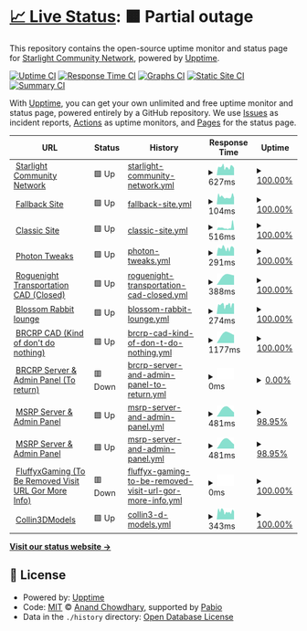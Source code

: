 # [📈 Live Status](https://status.starlightgaming.network/): <!--live status--> **🟧 Partial outage**

This repository contains the open-source uptime monitor and status page for [Starlight Community Network](https://starlightgaming.network), powered by [Upptime](https://github.com/upptime/upptime).

[![Uptime CI](https://github.com/Starlight-Community-Network/Status.starlightgaming.network/workflows/Uptime%20CI/badge.svg)](https://github.com/Starlight-Community-Network/Status.starlightgaming.network/actions?query=workflow%3A%22Uptime+CI%22)
[![Response Time CI](https://github.com/Starlight-Community-Network/Status.starlightgaming.network/workflows/Response%20Time%20CI/badge.svg)](https://github.com/Starlight-Community-Network/Status.starlightgaming.network/actions?query=workflow%3A%22Response+Time+CI%22)
[![Graphs CI](https://github.com/Starlight-Community-Network/Status.starlightgaming.network/workflows/Graphs%20CI/badge.svg)](https://github.com/Starlight-Community-Network/Status.starlightgaming.network/actions?query=workflow%3A%22Graphs+CI%22)
[![Static Site CI](https://github.com/Starlight-Community-Network/Status.starlightgaming.network/workflows/Static%20Site%20CI/badge.svg)](https://github.com/Starlight-Community-Network/Status.starlightgaming.network/actions?query=workflow%3A%22Static+Site+CI%22)
[![Summary CI](https://github.com/Starlight-Community-Network/Status.starlightgaming.network/workflows/Summary%20CI/badge.svg)](https://github.com/Starlight-Community-Network/Status.starlightgaming.network/actions?query=workflow%3A%22Summary+CI%22)

With [Upptime](https://upptime.js.org), you can get your own unlimited and free uptime monitor and status page, powered entirely by a GitHub repository. We use [Issues](https://github.com/Starlight-Community-Network/Status.starlightgaming.network/issues) as incident reports, [Actions](https://github.com/Starlight-Community-Network/Status.starlightgaming.network/actions) as uptime monitors, and [Pages](https://https://status.starlightgaming.network/) for the status page.

<!--start: status pages-->
<!-- This summary is generated by Upptime (https://github.com/upptime/upptime) -->
<!-- Do not edit this manually, your changes will be overwritten -->
<!-- prettier-ignore -->
| URL | Status | History | Response Time | Uptime |
| --- | ------ | ------- | ------------- | ------ |
| <img alt="" src="https://icons.duckduckgo.com/ip3/www.starlightgaming.network.ico" height="13"> [Starlight Community Network](https://www.starlightgaming.network) | 🟩 Up | [starlight-community-network.yml](https://github.com/Starlight-Community-Network/status.starlightgaming.network/commits/HEAD/history/starlight-community-network.yml) | <details><summary><img alt="Response time graph" src="./graphs/starlight-community-network/response-time-week.png" height="20"> 627ms</summary><br><a href="https://status.starlightgaming.network/history/starlight-community-network"><img alt="Response time 683" src="https://img.shields.io/endpoint?url=https%3A%2F%2Fraw.githubusercontent.com%2FStarlight-Community-Network%2Fstatus.starlightgaming.network%2FHEAD%2Fapi%2Fstarlight-community-network%2Fresponse-time.json"></a><br><a href="https://status.starlightgaming.network/history/starlight-community-network"><img alt="24-hour response time 686" src="https://img.shields.io/endpoint?url=https%3A%2F%2Fraw.githubusercontent.com%2FStarlight-Community-Network%2Fstatus.starlightgaming.network%2FHEAD%2Fapi%2Fstarlight-community-network%2Fresponse-time-day.json"></a><br><a href="https://status.starlightgaming.network/history/starlight-community-network"><img alt="7-day response time 627" src="https://img.shields.io/endpoint?url=https%3A%2F%2Fraw.githubusercontent.com%2FStarlight-Community-Network%2Fstatus.starlightgaming.network%2FHEAD%2Fapi%2Fstarlight-community-network%2Fresponse-time-week.json"></a><br><a href="https://status.starlightgaming.network/history/starlight-community-network"><img alt="30-day response time 648" src="https://img.shields.io/endpoint?url=https%3A%2F%2Fraw.githubusercontent.com%2FStarlight-Community-Network%2Fstatus.starlightgaming.network%2FHEAD%2Fapi%2Fstarlight-community-network%2Fresponse-time-month.json"></a><br><a href="https://status.starlightgaming.network/history/starlight-community-network"><img alt="1-year response time 683" src="https://img.shields.io/endpoint?url=https%3A%2F%2Fraw.githubusercontent.com%2FStarlight-Community-Network%2Fstatus.starlightgaming.network%2FHEAD%2Fapi%2Fstarlight-community-network%2Fresponse-time-year.json"></a></details> | <details><summary><a href="https://status.starlightgaming.network/history/starlight-community-network">100.00%</a></summary><a href="https://status.starlightgaming.network/history/starlight-community-network"><img alt="All-time uptime 98.47%" src="https://img.shields.io/endpoint?url=https%3A%2F%2Fraw.githubusercontent.com%2FStarlight-Community-Network%2Fstatus.starlightgaming.network%2FHEAD%2Fapi%2Fstarlight-community-network%2Fuptime.json"></a><br><a href="https://status.starlightgaming.network/history/starlight-community-network"><img alt="24-hour uptime 100.00%" src="https://img.shields.io/endpoint?url=https%3A%2F%2Fraw.githubusercontent.com%2FStarlight-Community-Network%2Fstatus.starlightgaming.network%2FHEAD%2Fapi%2Fstarlight-community-network%2Fuptime-day.json"></a><br><a href="https://status.starlightgaming.network/history/starlight-community-network"><img alt="7-day uptime 100.00%" src="https://img.shields.io/endpoint?url=https%3A%2F%2Fraw.githubusercontent.com%2FStarlight-Community-Network%2Fstatus.starlightgaming.network%2FHEAD%2Fapi%2Fstarlight-community-network%2Fuptime-week.json"></a><br><a href="https://status.starlightgaming.network/history/starlight-community-network"><img alt="30-day uptime 100.00%" src="https://img.shields.io/endpoint?url=https%3A%2F%2Fraw.githubusercontent.com%2FStarlight-Community-Network%2Fstatus.starlightgaming.network%2FHEAD%2Fapi%2Fstarlight-community-network%2Fuptime-month.json"></a><br><a href="https://status.starlightgaming.network/history/starlight-community-network"><img alt="1-year uptime 98.47%" src="https://img.shields.io/endpoint?url=https%3A%2F%2Fraw.githubusercontent.com%2FStarlight-Community-Network%2Fstatus.starlightgaming.network%2FHEAD%2Fapi%2Fstarlight-community-network%2Fuptime-year.json"></a></details>
| <img alt="" src="https://icons.duckduckgo.com/ip3/fallback.starlightgaming.network.ico" height="13"> [Fallback Site](https://fallback.starlightgaming.network) | 🟩 Up | [fallback-site.yml](https://github.com/Starlight-Community-Network/status.starlightgaming.network/commits/HEAD/history/fallback-site.yml) | <details><summary><img alt="Response time graph" src="./graphs/fallback-site/response-time-week.png" height="20"> 104ms</summary><br><a href="https://status.starlightgaming.network/history/fallback-site"><img alt="Response time 112" src="https://img.shields.io/endpoint?url=https%3A%2F%2Fraw.githubusercontent.com%2FStarlight-Community-Network%2Fstatus.starlightgaming.network%2FHEAD%2Fapi%2Ffallback-site%2Fresponse-time.json"></a><br><a href="https://status.starlightgaming.network/history/fallback-site"><img alt="24-hour response time 112" src="https://img.shields.io/endpoint?url=https%3A%2F%2Fraw.githubusercontent.com%2FStarlight-Community-Network%2Fstatus.starlightgaming.network%2FHEAD%2Fapi%2Ffallback-site%2Fresponse-time-day.json"></a><br><a href="https://status.starlightgaming.network/history/fallback-site"><img alt="7-day response time 104" src="https://img.shields.io/endpoint?url=https%3A%2F%2Fraw.githubusercontent.com%2FStarlight-Community-Network%2Fstatus.starlightgaming.network%2FHEAD%2Fapi%2Ffallback-site%2Fresponse-time-week.json"></a><br><a href="https://status.starlightgaming.network/history/fallback-site"><img alt="30-day response time 103" src="https://img.shields.io/endpoint?url=https%3A%2F%2Fraw.githubusercontent.com%2FStarlight-Community-Network%2Fstatus.starlightgaming.network%2FHEAD%2Fapi%2Ffallback-site%2Fresponse-time-month.json"></a><br><a href="https://status.starlightgaming.network/history/fallback-site"><img alt="1-year response time 112" src="https://img.shields.io/endpoint?url=https%3A%2F%2Fraw.githubusercontent.com%2FStarlight-Community-Network%2Fstatus.starlightgaming.network%2FHEAD%2Fapi%2Ffallback-site%2Fresponse-time-year.json"></a></details> | <details><summary><a href="https://status.starlightgaming.network/history/fallback-site">100.00%</a></summary><a href="https://status.starlightgaming.network/history/fallback-site"><img alt="All-time uptime 100.00%" src="https://img.shields.io/endpoint?url=https%3A%2F%2Fraw.githubusercontent.com%2FStarlight-Community-Network%2Fstatus.starlightgaming.network%2FHEAD%2Fapi%2Ffallback-site%2Fuptime.json"></a><br><a href="https://status.starlightgaming.network/history/fallback-site"><img alt="24-hour uptime 100.00%" src="https://img.shields.io/endpoint?url=https%3A%2F%2Fraw.githubusercontent.com%2FStarlight-Community-Network%2Fstatus.starlightgaming.network%2FHEAD%2Fapi%2Ffallback-site%2Fuptime-day.json"></a><br><a href="https://status.starlightgaming.network/history/fallback-site"><img alt="7-day uptime 100.00%" src="https://img.shields.io/endpoint?url=https%3A%2F%2Fraw.githubusercontent.com%2FStarlight-Community-Network%2Fstatus.starlightgaming.network%2FHEAD%2Fapi%2Ffallback-site%2Fuptime-week.json"></a><br><a href="https://status.starlightgaming.network/history/fallback-site"><img alt="30-day uptime 100.00%" src="https://img.shields.io/endpoint?url=https%3A%2F%2Fraw.githubusercontent.com%2FStarlight-Community-Network%2Fstatus.starlightgaming.network%2FHEAD%2Fapi%2Ffallback-site%2Fuptime-month.json"></a><br><a href="https://status.starlightgaming.network/history/fallback-site"><img alt="1-year uptime 100.00%" src="https://img.shields.io/endpoint?url=https%3A%2F%2Fraw.githubusercontent.com%2FStarlight-Community-Network%2Fstatus.starlightgaming.network%2FHEAD%2Fapi%2Ffallback-site%2Fuptime-year.json"></a></details>
| <img alt="" src="https://icons.duckduckgo.com/ip3/classic.starlightgaming.network.ico" height="13"> [Classic Site](https://classic.starlightgaming.network) | 🟩 Up | [classic-site.yml](https://github.com/Starlight-Community-Network/status.starlightgaming.network/commits/HEAD/history/classic-site.yml) | <details><summary><img alt="Response time graph" src="./graphs/classic-site/response-time-week.png" height="20"> 516ms</summary><br><a href="https://status.starlightgaming.network/history/classic-site"><img alt="Response time 374" src="https://img.shields.io/endpoint?url=https%3A%2F%2Fraw.githubusercontent.com%2FStarlight-Community-Network%2Fstatus.starlightgaming.network%2FHEAD%2Fapi%2Fclassic-site%2Fresponse-time.json"></a><br><a href="https://status.starlightgaming.network/history/classic-site"><img alt="24-hour response time 908" src="https://img.shields.io/endpoint?url=https%3A%2F%2Fraw.githubusercontent.com%2FStarlight-Community-Network%2Fstatus.starlightgaming.network%2FHEAD%2Fapi%2Fclassic-site%2Fresponse-time-day.json"></a><br><a href="https://status.starlightgaming.network/history/classic-site"><img alt="7-day response time 516" src="https://img.shields.io/endpoint?url=https%3A%2F%2Fraw.githubusercontent.com%2FStarlight-Community-Network%2Fstatus.starlightgaming.network%2FHEAD%2Fapi%2Fclassic-site%2Fresponse-time-week.json"></a><br><a href="https://status.starlightgaming.network/history/classic-site"><img alt="30-day response time 411" src="https://img.shields.io/endpoint?url=https%3A%2F%2Fraw.githubusercontent.com%2FStarlight-Community-Network%2Fstatus.starlightgaming.network%2FHEAD%2Fapi%2Fclassic-site%2Fresponse-time-month.json"></a><br><a href="https://status.starlightgaming.network/history/classic-site"><img alt="1-year response time 374" src="https://img.shields.io/endpoint?url=https%3A%2F%2Fraw.githubusercontent.com%2FStarlight-Community-Network%2Fstatus.starlightgaming.network%2FHEAD%2Fapi%2Fclassic-site%2Fresponse-time-year.json"></a></details> | <details><summary><a href="https://status.starlightgaming.network/history/classic-site">100.00%</a></summary><a href="https://status.starlightgaming.network/history/classic-site"><img alt="All-time uptime 100.00%" src="https://img.shields.io/endpoint?url=https%3A%2F%2Fraw.githubusercontent.com%2FStarlight-Community-Network%2Fstatus.starlightgaming.network%2FHEAD%2Fapi%2Fclassic-site%2Fuptime.json"></a><br><a href="https://status.starlightgaming.network/history/classic-site"><img alt="24-hour uptime 100.00%" src="https://img.shields.io/endpoint?url=https%3A%2F%2Fraw.githubusercontent.com%2FStarlight-Community-Network%2Fstatus.starlightgaming.network%2FHEAD%2Fapi%2Fclassic-site%2Fuptime-day.json"></a><br><a href="https://status.starlightgaming.network/history/classic-site"><img alt="7-day uptime 100.00%" src="https://img.shields.io/endpoint?url=https%3A%2F%2Fraw.githubusercontent.com%2FStarlight-Community-Network%2Fstatus.starlightgaming.network%2FHEAD%2Fapi%2Fclassic-site%2Fuptime-week.json"></a><br><a href="https://status.starlightgaming.network/history/classic-site"><img alt="30-day uptime 100.00%" src="https://img.shields.io/endpoint?url=https%3A%2F%2Fraw.githubusercontent.com%2FStarlight-Community-Network%2Fstatus.starlightgaming.network%2FHEAD%2Fapi%2Fclassic-site%2Fuptime-month.json"></a><br><a href="https://status.starlightgaming.network/history/classic-site"><img alt="1-year uptime 100.00%" src="https://img.shields.io/endpoint?url=https%3A%2F%2Fraw.githubusercontent.com%2FStarlight-Community-Network%2Fstatus.starlightgaming.network%2FHEAD%2Fapi%2Fclassic-site%2Fuptime-year.json"></a></details>
| <img alt="" src="https://icons.duckduckgo.com/ip3/photontweaks.starlightgaming.network.ico" height="13"> [Photon Tweaks](https://photontweaks.starlightgaming.network/) | 🟩 Up | [photon-tweaks.yml](https://github.com/Starlight-Community-Network/status.starlightgaming.network/commits/HEAD/history/photon-tweaks.yml) | <details><summary><img alt="Response time graph" src="./graphs/photon-tweaks/response-time-week.png" height="20"> 291ms</summary><br><a href="https://status.starlightgaming.network/history/photon-tweaks"><img alt="Response time 349" src="https://img.shields.io/endpoint?url=https%3A%2F%2Fraw.githubusercontent.com%2FStarlight-Community-Network%2Fstatus.starlightgaming.network%2FHEAD%2Fapi%2Fphoton-tweaks%2Fresponse-time.json"></a><br><a href="https://status.starlightgaming.network/history/photon-tweaks"><img alt="24-hour response time 328" src="https://img.shields.io/endpoint?url=https%3A%2F%2Fraw.githubusercontent.com%2FStarlight-Community-Network%2Fstatus.starlightgaming.network%2FHEAD%2Fapi%2Fphoton-tweaks%2Fresponse-time-day.json"></a><br><a href="https://status.starlightgaming.network/history/photon-tweaks"><img alt="7-day response time 291" src="https://img.shields.io/endpoint?url=https%3A%2F%2Fraw.githubusercontent.com%2FStarlight-Community-Network%2Fstatus.starlightgaming.network%2FHEAD%2Fapi%2Fphoton-tweaks%2Fresponse-time-week.json"></a><br><a href="https://status.starlightgaming.network/history/photon-tweaks"><img alt="30-day response time 349" src="https://img.shields.io/endpoint?url=https%3A%2F%2Fraw.githubusercontent.com%2FStarlight-Community-Network%2Fstatus.starlightgaming.network%2FHEAD%2Fapi%2Fphoton-tweaks%2Fresponse-time-month.json"></a><br><a href="https://status.starlightgaming.network/history/photon-tweaks"><img alt="1-year response time 349" src="https://img.shields.io/endpoint?url=https%3A%2F%2Fraw.githubusercontent.com%2FStarlight-Community-Network%2Fstatus.starlightgaming.network%2FHEAD%2Fapi%2Fphoton-tweaks%2Fresponse-time-year.json"></a></details> | <details><summary><a href="https://status.starlightgaming.network/history/photon-tweaks">100.00%</a></summary><a href="https://status.starlightgaming.network/history/photon-tweaks"><img alt="All-time uptime 100.00%" src="https://img.shields.io/endpoint?url=https%3A%2F%2Fraw.githubusercontent.com%2FStarlight-Community-Network%2Fstatus.starlightgaming.network%2FHEAD%2Fapi%2Fphoton-tweaks%2Fuptime.json"></a><br><a href="https://status.starlightgaming.network/history/photon-tweaks"><img alt="24-hour uptime 100.00%" src="https://img.shields.io/endpoint?url=https%3A%2F%2Fraw.githubusercontent.com%2FStarlight-Community-Network%2Fstatus.starlightgaming.network%2FHEAD%2Fapi%2Fphoton-tweaks%2Fuptime-day.json"></a><br><a href="https://status.starlightgaming.network/history/photon-tweaks"><img alt="7-day uptime 100.00%" src="https://img.shields.io/endpoint?url=https%3A%2F%2Fraw.githubusercontent.com%2FStarlight-Community-Network%2Fstatus.starlightgaming.network%2FHEAD%2Fapi%2Fphoton-tweaks%2Fuptime-week.json"></a><br><a href="https://status.starlightgaming.network/history/photon-tweaks"><img alt="30-day uptime 100.00%" src="https://img.shields.io/endpoint?url=https%3A%2F%2Fraw.githubusercontent.com%2FStarlight-Community-Network%2Fstatus.starlightgaming.network%2FHEAD%2Fapi%2Fphoton-tweaks%2Fuptime-month.json"></a><br><a href="https://status.starlightgaming.network/history/photon-tweaks"><img alt="1-year uptime 100.00%" src="https://img.shields.io/endpoint?url=https%3A%2F%2Fraw.githubusercontent.com%2FStarlight-Community-Network%2Fstatus.starlightgaming.network%2FHEAD%2Fapi%2Fphoton-tweaks%2Fuptime-year.json"></a></details>
| <img alt="" src="https://static.wixstatic.com/media/2d311a_3ed098df00c4427e974febe5f3830c59~mv2.png" height="13"> [Roguenight Transportation CAD (Closed)](https://rntcad.starlightgaming.network/) | 🟩 Up | [roguenight-transportation-cad-closed.yml](https://github.com/Starlight-Community-Network/status.starlightgaming.network/commits/HEAD/history/roguenight-transportation-cad-closed.yml) | <details><summary><img alt="Response time graph" src="./graphs/roguenight-transportation-cad-closed/response-time-week.png" height="20"> 388ms</summary><br><a href="https://status.starlightgaming.network/history/roguenight-transportation-cad-closed"><img alt="Response time 388" src="https://img.shields.io/endpoint?url=https%3A%2F%2Fraw.githubusercontent.com%2FStarlight-Community-Network%2Fstatus.starlightgaming.network%2FHEAD%2Fapi%2Froguenight-transportation-cad-closed%2Fresponse-time.json"></a><br><a href="https://status.starlightgaming.network/history/roguenight-transportation-cad-closed"><img alt="24-hour response time 388" src="https://img.shields.io/endpoint?url=https%3A%2F%2Fraw.githubusercontent.com%2FStarlight-Community-Network%2Fstatus.starlightgaming.network%2FHEAD%2Fapi%2Froguenight-transportation-cad-closed%2Fresponse-time-day.json"></a><br><a href="https://status.starlightgaming.network/history/roguenight-transportation-cad-closed"><img alt="7-day response time 388" src="https://img.shields.io/endpoint?url=https%3A%2F%2Fraw.githubusercontent.com%2FStarlight-Community-Network%2Fstatus.starlightgaming.network%2FHEAD%2Fapi%2Froguenight-transportation-cad-closed%2Fresponse-time-week.json"></a><br><a href="https://status.starlightgaming.network/history/roguenight-transportation-cad-closed"><img alt="30-day response time 388" src="https://img.shields.io/endpoint?url=https%3A%2F%2Fraw.githubusercontent.com%2FStarlight-Community-Network%2Fstatus.starlightgaming.network%2FHEAD%2Fapi%2Froguenight-transportation-cad-closed%2Fresponse-time-month.json"></a><br><a href="https://status.starlightgaming.network/history/roguenight-transportation-cad-closed"><img alt="1-year response time 388" src="https://img.shields.io/endpoint?url=https%3A%2F%2Fraw.githubusercontent.com%2FStarlight-Community-Network%2Fstatus.starlightgaming.network%2FHEAD%2Fapi%2Froguenight-transportation-cad-closed%2Fresponse-time-year.json"></a></details> | <details><summary><a href="https://status.starlightgaming.network/history/roguenight-transportation-cad-closed">100.00%</a></summary><a href="https://status.starlightgaming.network/history/roguenight-transportation-cad-closed"><img alt="All-time uptime 100.00%" src="https://img.shields.io/endpoint?url=https%3A%2F%2Fraw.githubusercontent.com%2FStarlight-Community-Network%2Fstatus.starlightgaming.network%2FHEAD%2Fapi%2Froguenight-transportation-cad-closed%2Fuptime.json"></a><br><a href="https://status.starlightgaming.network/history/roguenight-transportation-cad-closed"><img alt="24-hour uptime 100.00%" src="https://img.shields.io/endpoint?url=https%3A%2F%2Fraw.githubusercontent.com%2FStarlight-Community-Network%2Fstatus.starlightgaming.network%2FHEAD%2Fapi%2Froguenight-transportation-cad-closed%2Fuptime-day.json"></a><br><a href="https://status.starlightgaming.network/history/roguenight-transportation-cad-closed"><img alt="7-day uptime 100.00%" src="https://img.shields.io/endpoint?url=https%3A%2F%2Fraw.githubusercontent.com%2FStarlight-Community-Network%2Fstatus.starlightgaming.network%2FHEAD%2Fapi%2Froguenight-transportation-cad-closed%2Fuptime-week.json"></a><br><a href="https://status.starlightgaming.network/history/roguenight-transportation-cad-closed"><img alt="30-day uptime 100.00%" src="https://img.shields.io/endpoint?url=https%3A%2F%2Fraw.githubusercontent.com%2FStarlight-Community-Network%2Fstatus.starlightgaming.network%2FHEAD%2Fapi%2Froguenight-transportation-cad-closed%2Fuptime-month.json"></a><br><a href="https://status.starlightgaming.network/history/roguenight-transportation-cad-closed"><img alt="1-year uptime 100.00%" src="https://img.shields.io/endpoint?url=https%3A%2F%2Fraw.githubusercontent.com%2FStarlight-Community-Network%2Fstatus.starlightgaming.network%2FHEAD%2Fapi%2Froguenight-transportation-cad-closed%2Fuptime-year.json"></a></details>
| <img alt="" src="https://icons.duckduckgo.com/ip3/blossom.starlightgaming.network.ico" height="13"> [Blossom Rabbit lounge](https://Blossom.starlightgaming.network) | 🟩 Up | [blossom-rabbit-lounge.yml](https://github.com/Starlight-Community-Network/status.starlightgaming.network/commits/HEAD/history/blossom-rabbit-lounge.yml) | <details><summary><img alt="Response time graph" src="./graphs/blossom-rabbit-lounge/response-time-week.png" height="20"> 274ms</summary><br><a href="https://status.starlightgaming.network/history/blossom-rabbit-lounge"><img alt="Response time 312" src="https://img.shields.io/endpoint?url=https%3A%2F%2Fraw.githubusercontent.com%2FStarlight-Community-Network%2Fstatus.starlightgaming.network%2FHEAD%2Fapi%2Fblossom-rabbit-lounge%2Fresponse-time.json"></a><br><a href="https://status.starlightgaming.network/history/blossom-rabbit-lounge"><img alt="24-hour response time 271" src="https://img.shields.io/endpoint?url=https%3A%2F%2Fraw.githubusercontent.com%2FStarlight-Community-Network%2Fstatus.starlightgaming.network%2FHEAD%2Fapi%2Fblossom-rabbit-lounge%2Fresponse-time-day.json"></a><br><a href="https://status.starlightgaming.network/history/blossom-rabbit-lounge"><img alt="7-day response time 274" src="https://img.shields.io/endpoint?url=https%3A%2F%2Fraw.githubusercontent.com%2FStarlight-Community-Network%2Fstatus.starlightgaming.network%2FHEAD%2Fapi%2Fblossom-rabbit-lounge%2Fresponse-time-week.json"></a><br><a href="https://status.starlightgaming.network/history/blossom-rabbit-lounge"><img alt="30-day response time 302" src="https://img.shields.io/endpoint?url=https%3A%2F%2Fraw.githubusercontent.com%2FStarlight-Community-Network%2Fstatus.starlightgaming.network%2FHEAD%2Fapi%2Fblossom-rabbit-lounge%2Fresponse-time-month.json"></a><br><a href="https://status.starlightgaming.network/history/blossom-rabbit-lounge"><img alt="1-year response time 312" src="https://img.shields.io/endpoint?url=https%3A%2F%2Fraw.githubusercontent.com%2FStarlight-Community-Network%2Fstatus.starlightgaming.network%2FHEAD%2Fapi%2Fblossom-rabbit-lounge%2Fresponse-time-year.json"></a></details> | <details><summary><a href="https://status.starlightgaming.network/history/blossom-rabbit-lounge">100.00%</a></summary><a href="https://status.starlightgaming.network/history/blossom-rabbit-lounge"><img alt="All-time uptime 100.00%" src="https://img.shields.io/endpoint?url=https%3A%2F%2Fraw.githubusercontent.com%2FStarlight-Community-Network%2Fstatus.starlightgaming.network%2FHEAD%2Fapi%2Fblossom-rabbit-lounge%2Fuptime.json"></a><br><a href="https://status.starlightgaming.network/history/blossom-rabbit-lounge"><img alt="24-hour uptime 100.00%" src="https://img.shields.io/endpoint?url=https%3A%2F%2Fraw.githubusercontent.com%2FStarlight-Community-Network%2Fstatus.starlightgaming.network%2FHEAD%2Fapi%2Fblossom-rabbit-lounge%2Fuptime-day.json"></a><br><a href="https://status.starlightgaming.network/history/blossom-rabbit-lounge"><img alt="7-day uptime 100.00%" src="https://img.shields.io/endpoint?url=https%3A%2F%2Fraw.githubusercontent.com%2FStarlight-Community-Network%2Fstatus.starlightgaming.network%2FHEAD%2Fapi%2Fblossom-rabbit-lounge%2Fuptime-week.json"></a><br><a href="https://status.starlightgaming.network/history/blossom-rabbit-lounge"><img alt="30-day uptime 100.00%" src="https://img.shields.io/endpoint?url=https%3A%2F%2Fraw.githubusercontent.com%2FStarlight-Community-Network%2Fstatus.starlightgaming.network%2FHEAD%2Fapi%2Fblossom-rabbit-lounge%2Fuptime-month.json"></a><br><a href="https://status.starlightgaming.network/history/blossom-rabbit-lounge"><img alt="1-year uptime 100.00%" src="https://img.shields.io/endpoint?url=https%3A%2F%2Fraw.githubusercontent.com%2FStarlight-Community-Network%2Fstatus.starlightgaming.network%2FHEAD%2Fapi%2Fblossom-rabbit-lounge%2Fuptime-year.json"></a></details>
| <img alt="" src="https://icons.duckduckgo.com/ip3/brcad.starlightgaming.net.ico" height="13"> [BRCRP CAD (Kind of don't do nothing)](https://brcad.starlightgaming.net/) | 🟩 Up | [brcrp-cad-kind-of-don-t-do-nothing.yml](https://github.com/Starlight-Community-Network/status.starlightgaming.network/commits/HEAD/history/brcrp-cad-kind-of-don-t-do-nothing.yml) | <details><summary><img alt="Response time graph" src="./graphs/brcrp-cad-kind-of-don-t-do-nothing/response-time-week.png" height="20"> 1177ms</summary><br><a href="https://status.starlightgaming.network/history/brcrp-cad-kind-of-don-t-do-nothing"><img alt="Response time 1177" src="https://img.shields.io/endpoint?url=https%3A%2F%2Fraw.githubusercontent.com%2FStarlight-Community-Network%2Fstatus.starlightgaming.network%2FHEAD%2Fapi%2Fbrcrp-cad-kind-of-don-t-do-nothing%2Fresponse-time.json"></a><br><a href="https://status.starlightgaming.network/history/brcrp-cad-kind-of-don-t-do-nothing"><img alt="24-hour response time 1177" src="https://img.shields.io/endpoint?url=https%3A%2F%2Fraw.githubusercontent.com%2FStarlight-Community-Network%2Fstatus.starlightgaming.network%2FHEAD%2Fapi%2Fbrcrp-cad-kind-of-don-t-do-nothing%2Fresponse-time-day.json"></a><br><a href="https://status.starlightgaming.network/history/brcrp-cad-kind-of-don-t-do-nothing"><img alt="7-day response time 1177" src="https://img.shields.io/endpoint?url=https%3A%2F%2Fraw.githubusercontent.com%2FStarlight-Community-Network%2Fstatus.starlightgaming.network%2FHEAD%2Fapi%2Fbrcrp-cad-kind-of-don-t-do-nothing%2Fresponse-time-week.json"></a><br><a href="https://status.starlightgaming.network/history/brcrp-cad-kind-of-don-t-do-nothing"><img alt="30-day response time 1177" src="https://img.shields.io/endpoint?url=https%3A%2F%2Fraw.githubusercontent.com%2FStarlight-Community-Network%2Fstatus.starlightgaming.network%2FHEAD%2Fapi%2Fbrcrp-cad-kind-of-don-t-do-nothing%2Fresponse-time-month.json"></a><br><a href="https://status.starlightgaming.network/history/brcrp-cad-kind-of-don-t-do-nothing"><img alt="1-year response time 1177" src="https://img.shields.io/endpoint?url=https%3A%2F%2Fraw.githubusercontent.com%2FStarlight-Community-Network%2Fstatus.starlightgaming.network%2FHEAD%2Fapi%2Fbrcrp-cad-kind-of-don-t-do-nothing%2Fresponse-time-year.json"></a></details> | <details><summary><a href="https://status.starlightgaming.network/history/brcrp-cad-kind-of-don-t-do-nothing">100.00%</a></summary><a href="https://status.starlightgaming.network/history/brcrp-cad-kind-of-don-t-do-nothing"><img alt="All-time uptime 100.00%" src="https://img.shields.io/endpoint?url=https%3A%2F%2Fraw.githubusercontent.com%2FStarlight-Community-Network%2Fstatus.starlightgaming.network%2FHEAD%2Fapi%2Fbrcrp-cad-kind-of-don-t-do-nothing%2Fuptime.json"></a><br><a href="https://status.starlightgaming.network/history/brcrp-cad-kind-of-don-t-do-nothing"><img alt="24-hour uptime 100.00%" src="https://img.shields.io/endpoint?url=https%3A%2F%2Fraw.githubusercontent.com%2FStarlight-Community-Network%2Fstatus.starlightgaming.network%2FHEAD%2Fapi%2Fbrcrp-cad-kind-of-don-t-do-nothing%2Fuptime-day.json"></a><br><a href="https://status.starlightgaming.network/history/brcrp-cad-kind-of-don-t-do-nothing"><img alt="7-day uptime 100.00%" src="https://img.shields.io/endpoint?url=https%3A%2F%2Fraw.githubusercontent.com%2FStarlight-Community-Network%2Fstatus.starlightgaming.network%2FHEAD%2Fapi%2Fbrcrp-cad-kind-of-don-t-do-nothing%2Fuptime-week.json"></a><br><a href="https://status.starlightgaming.network/history/brcrp-cad-kind-of-don-t-do-nothing"><img alt="30-day uptime 100.00%" src="https://img.shields.io/endpoint?url=https%3A%2F%2Fraw.githubusercontent.com%2FStarlight-Community-Network%2Fstatus.starlightgaming.network%2FHEAD%2Fapi%2Fbrcrp-cad-kind-of-don-t-do-nothing%2Fuptime-month.json"></a><br><a href="https://status.starlightgaming.network/history/brcrp-cad-kind-of-don-t-do-nothing"><img alt="1-year uptime 100.00%" src="https://img.shields.io/endpoint?url=https%3A%2F%2Fraw.githubusercontent.com%2FStarlight-Community-Network%2Fstatus.starlightgaming.network%2FHEAD%2Fapi%2Fbrcrp-cad-kind-of-don-t-do-nothing%2Fuptime-year.json"></a></details>
| <img alt="" src="https://static.wixstatic.com/media/af0f76_b53a5d44505f43d1baa34c3565a4bd82~mv2.png" height="13"> [BRCRP Server & Admin Panel (To return)](http://brcrp.starlightgaming.net) | 🟥 Down | [brcrp-server-and-admin-panel-to-return.yml](https://github.com/Starlight-Community-Network/status.starlightgaming.network/commits/HEAD/history/brcrp-server-and-admin-panel-to-return.yml) | <details><summary><img alt="Response time graph" src="./graphs/brcrp-server-and-admin-panel-to-return/response-time-week.png" height="20"> 0ms</summary><br><a href="https://status.starlightgaming.network/history/brcrp-server-and-admin-panel-to-return"><img alt="Response time 0" src="https://img.shields.io/endpoint?url=https%3A%2F%2Fraw.githubusercontent.com%2FStarlight-Community-Network%2Fstatus.starlightgaming.network%2FHEAD%2Fapi%2Fbrcrp-server-and-admin-panel-to-return%2Fresponse-time.json"></a><br><a href="https://status.starlightgaming.network/history/brcrp-server-and-admin-panel-to-return"><img alt="24-hour response time 0" src="https://img.shields.io/endpoint?url=https%3A%2F%2Fraw.githubusercontent.com%2FStarlight-Community-Network%2Fstatus.starlightgaming.network%2FHEAD%2Fapi%2Fbrcrp-server-and-admin-panel-to-return%2Fresponse-time-day.json"></a><br><a href="https://status.starlightgaming.network/history/brcrp-server-and-admin-panel-to-return"><img alt="7-day response time 0" src="https://img.shields.io/endpoint?url=https%3A%2F%2Fraw.githubusercontent.com%2FStarlight-Community-Network%2Fstatus.starlightgaming.network%2FHEAD%2Fapi%2Fbrcrp-server-and-admin-panel-to-return%2Fresponse-time-week.json"></a><br><a href="https://status.starlightgaming.network/history/brcrp-server-and-admin-panel-to-return"><img alt="30-day response time 0" src="https://img.shields.io/endpoint?url=https%3A%2F%2Fraw.githubusercontent.com%2FStarlight-Community-Network%2Fstatus.starlightgaming.network%2FHEAD%2Fapi%2Fbrcrp-server-and-admin-panel-to-return%2Fresponse-time-month.json"></a><br><a href="https://status.starlightgaming.network/history/brcrp-server-and-admin-panel-to-return"><img alt="1-year response time 0" src="https://img.shields.io/endpoint?url=https%3A%2F%2Fraw.githubusercontent.com%2FStarlight-Community-Network%2Fstatus.starlightgaming.network%2FHEAD%2Fapi%2Fbrcrp-server-and-admin-panel-to-return%2Fresponse-time-year.json"></a></details> | <details><summary><a href="https://status.starlightgaming.network/history/brcrp-server-and-admin-panel-to-return">0.00%</a></summary><a href="https://status.starlightgaming.network/history/brcrp-server-and-admin-panel-to-return"><img alt="All-time uptime 0.00%" src="https://img.shields.io/endpoint?url=https%3A%2F%2Fraw.githubusercontent.com%2FStarlight-Community-Network%2Fstatus.starlightgaming.network%2FHEAD%2Fapi%2Fbrcrp-server-and-admin-panel-to-return%2Fuptime.json"></a><br><a href="https://status.starlightgaming.network/history/brcrp-server-and-admin-panel-to-return"><img alt="24-hour uptime 0.00%" src="https://img.shields.io/endpoint?url=https%3A%2F%2Fraw.githubusercontent.com%2FStarlight-Community-Network%2Fstatus.starlightgaming.network%2FHEAD%2Fapi%2Fbrcrp-server-and-admin-panel-to-return%2Fuptime-day.json"></a><br><a href="https://status.starlightgaming.network/history/brcrp-server-and-admin-panel-to-return"><img alt="7-day uptime 0.00%" src="https://img.shields.io/endpoint?url=https%3A%2F%2Fraw.githubusercontent.com%2FStarlight-Community-Network%2Fstatus.starlightgaming.network%2FHEAD%2Fapi%2Fbrcrp-server-and-admin-panel-to-return%2Fuptime-week.json"></a><br><a href="https://status.starlightgaming.network/history/brcrp-server-and-admin-panel-to-return"><img alt="30-day uptime 0.00%" src="https://img.shields.io/endpoint?url=https%3A%2F%2Fraw.githubusercontent.com%2FStarlight-Community-Network%2Fstatus.starlightgaming.network%2FHEAD%2Fapi%2Fbrcrp-server-and-admin-panel-to-return%2Fuptime-month.json"></a><br><a href="https://status.starlightgaming.network/history/brcrp-server-and-admin-panel-to-return"><img alt="1-year uptime 0.00%" src="https://img.shields.io/endpoint?url=https%3A%2F%2Fraw.githubusercontent.com%2FStarlight-Community-Network%2Fstatus.starlightgaming.network%2FHEAD%2Fapi%2Fbrcrp-server-and-admin-panel-to-return%2Fuptime-year.json"></a></details>
| <img alt="" src="https://static.wixstatic.com/media/af0f76_fda78d8d370440ce8320fd7f31936dc4~mv2.png" height="13"> [MSRP Server & Admin Panel](https://msrp.starlightgaming.net:3041) | 🟩 Up | [msrp-server-and-admin-panel.yml](https://github.com/Starlight-Community-Network/status.starlightgaming.network/commits/HEAD/history/msrp-server-and-admin-panel.yml) | <details><summary><img alt="Response time graph" src="./graphs/msrp-server-and-admin-panel/response-time-week.png" height="20"> 481ms</summary><br><a href="https://status.starlightgaming.network/history/msrp-server-and-admin-panel"><img alt="Response time 481" src="https://img.shields.io/endpoint?url=https%3A%2F%2Fraw.githubusercontent.com%2FStarlight-Community-Network%2Fstatus.starlightgaming.network%2FHEAD%2Fapi%2Fmsrp-server-and-admin-panel%2Fresponse-time.json"></a><br><a href="https://status.starlightgaming.network/history/msrp-server-and-admin-panel"><img alt="24-hour response time 481" src="https://img.shields.io/endpoint?url=https%3A%2F%2Fraw.githubusercontent.com%2FStarlight-Community-Network%2Fstatus.starlightgaming.network%2FHEAD%2Fapi%2Fmsrp-server-and-admin-panel%2Fresponse-time-day.json"></a><br><a href="https://status.starlightgaming.network/history/msrp-server-and-admin-panel"><img alt="7-day response time 481" src="https://img.shields.io/endpoint?url=https%3A%2F%2Fraw.githubusercontent.com%2FStarlight-Community-Network%2Fstatus.starlightgaming.network%2FHEAD%2Fapi%2Fmsrp-server-and-admin-panel%2Fresponse-time-week.json"></a><br><a href="https://status.starlightgaming.network/history/msrp-server-and-admin-panel"><img alt="30-day response time 481" src="https://img.shields.io/endpoint?url=https%3A%2F%2Fraw.githubusercontent.com%2FStarlight-Community-Network%2Fstatus.starlightgaming.network%2FHEAD%2Fapi%2Fmsrp-server-and-admin-panel%2Fresponse-time-month.json"></a><br><a href="https://status.starlightgaming.network/history/msrp-server-and-admin-panel"><img alt="1-year response time 481" src="https://img.shields.io/endpoint?url=https%3A%2F%2Fraw.githubusercontent.com%2FStarlight-Community-Network%2Fstatus.starlightgaming.network%2FHEAD%2Fapi%2Fmsrp-server-and-admin-panel%2Fresponse-time-year.json"></a></details> | <details><summary><a href="https://status.starlightgaming.network/history/msrp-server-and-admin-panel">98.95%</a></summary><a href="https://status.starlightgaming.network/history/msrp-server-and-admin-panel"><img alt="All-time uptime 98.95%" src="https://img.shields.io/endpoint?url=https%3A%2F%2Fraw.githubusercontent.com%2FStarlight-Community-Network%2Fstatus.starlightgaming.network%2FHEAD%2Fapi%2Fmsrp-server-and-admin-panel%2Fuptime.json"></a><br><a href="https://status.starlightgaming.network/history/msrp-server-and-admin-panel"><img alt="24-hour uptime 98.95%" src="https://img.shields.io/endpoint?url=https%3A%2F%2Fraw.githubusercontent.com%2FStarlight-Community-Network%2Fstatus.starlightgaming.network%2FHEAD%2Fapi%2Fmsrp-server-and-admin-panel%2Fuptime-day.json"></a><br><a href="https://status.starlightgaming.network/history/msrp-server-and-admin-panel"><img alt="7-day uptime 98.95%" src="https://img.shields.io/endpoint?url=https%3A%2F%2Fraw.githubusercontent.com%2FStarlight-Community-Network%2Fstatus.starlightgaming.network%2FHEAD%2Fapi%2Fmsrp-server-and-admin-panel%2Fuptime-week.json"></a><br><a href="https://status.starlightgaming.network/history/msrp-server-and-admin-panel"><img alt="30-day uptime 98.95%" src="https://img.shields.io/endpoint?url=https%3A%2F%2Fraw.githubusercontent.com%2FStarlight-Community-Network%2Fstatus.starlightgaming.network%2FHEAD%2Fapi%2Fmsrp-server-and-admin-panel%2Fuptime-month.json"></a><br><a href="https://status.starlightgaming.network/history/msrp-server-and-admin-panel"><img alt="1-year uptime 98.95%" src="https://img.shields.io/endpoint?url=https%3A%2F%2Fraw.githubusercontent.com%2FStarlight-Community-Network%2Fstatus.starlightgaming.network%2FHEAD%2Fapi%2Fmsrp-server-and-admin-panel%2Fuptime-year.json"></a></details>
| <img alt="" src="https://static.wixstatic.com/media/af0f76_fda78d8d370440ce8320fd7f31936dc4~mv2.png" height="13"> [MSRP Server & Admin Panel](msrpcad.starlightgaming.net) | 🟩 Up | [msrp-server-and-admin-panel.yml](https://github.com/Starlight-Community-Network/status.starlightgaming.network/commits/HEAD/history/msrp-server-and-admin-panel.yml) | <details><summary><img alt="Response time graph" src="./graphs/msrp-server-and-admin-panel/response-time-week.png" height="20"> 481ms</summary><br><a href="https://status.starlightgaming.network/history/msrp-server-and-admin-panel"><img alt="Response time 481" src="https://img.shields.io/endpoint?url=https%3A%2F%2Fraw.githubusercontent.com%2FStarlight-Community-Network%2Fstatus.starlightgaming.network%2FHEAD%2Fapi%2Fmsrp-server-and-admin-panel%2Fresponse-time.json"></a><br><a href="https://status.starlightgaming.network/history/msrp-server-and-admin-panel"><img alt="24-hour response time 481" src="https://img.shields.io/endpoint?url=https%3A%2F%2Fraw.githubusercontent.com%2FStarlight-Community-Network%2Fstatus.starlightgaming.network%2FHEAD%2Fapi%2Fmsrp-server-and-admin-panel%2Fresponse-time-day.json"></a><br><a href="https://status.starlightgaming.network/history/msrp-server-and-admin-panel"><img alt="7-day response time 481" src="https://img.shields.io/endpoint?url=https%3A%2F%2Fraw.githubusercontent.com%2FStarlight-Community-Network%2Fstatus.starlightgaming.network%2FHEAD%2Fapi%2Fmsrp-server-and-admin-panel%2Fresponse-time-week.json"></a><br><a href="https://status.starlightgaming.network/history/msrp-server-and-admin-panel"><img alt="30-day response time 481" src="https://img.shields.io/endpoint?url=https%3A%2F%2Fraw.githubusercontent.com%2FStarlight-Community-Network%2Fstatus.starlightgaming.network%2FHEAD%2Fapi%2Fmsrp-server-and-admin-panel%2Fresponse-time-month.json"></a><br><a href="https://status.starlightgaming.network/history/msrp-server-and-admin-panel"><img alt="1-year response time 481" src="https://img.shields.io/endpoint?url=https%3A%2F%2Fraw.githubusercontent.com%2FStarlight-Community-Network%2Fstatus.starlightgaming.network%2FHEAD%2Fapi%2Fmsrp-server-and-admin-panel%2Fresponse-time-year.json"></a></details> | <details><summary><a href="https://status.starlightgaming.network/history/msrp-server-and-admin-panel">98.95%</a></summary><a href="https://status.starlightgaming.network/history/msrp-server-and-admin-panel"><img alt="All-time uptime 98.95%" src="https://img.shields.io/endpoint?url=https%3A%2F%2Fraw.githubusercontent.com%2FStarlight-Community-Network%2Fstatus.starlightgaming.network%2FHEAD%2Fapi%2Fmsrp-server-and-admin-panel%2Fuptime.json"></a><br><a href="https://status.starlightgaming.network/history/msrp-server-and-admin-panel"><img alt="24-hour uptime 98.95%" src="https://img.shields.io/endpoint?url=https%3A%2F%2Fraw.githubusercontent.com%2FStarlight-Community-Network%2Fstatus.starlightgaming.network%2FHEAD%2Fapi%2Fmsrp-server-and-admin-panel%2Fuptime-day.json"></a><br><a href="https://status.starlightgaming.network/history/msrp-server-and-admin-panel"><img alt="7-day uptime 98.95%" src="https://img.shields.io/endpoint?url=https%3A%2F%2Fraw.githubusercontent.com%2FStarlight-Community-Network%2Fstatus.starlightgaming.network%2FHEAD%2Fapi%2Fmsrp-server-and-admin-panel%2Fuptime-week.json"></a><br><a href="https://status.starlightgaming.network/history/msrp-server-and-admin-panel"><img alt="30-day uptime 98.95%" src="https://img.shields.io/endpoint?url=https%3A%2F%2Fraw.githubusercontent.com%2FStarlight-Community-Network%2Fstatus.starlightgaming.network%2FHEAD%2Fapi%2Fmsrp-server-and-admin-panel%2Fuptime-month.json"></a><br><a href="https://status.starlightgaming.network/history/msrp-server-and-admin-panel"><img alt="1-year uptime 98.95%" src="https://img.shields.io/endpoint?url=https%3A%2F%2Fraw.githubusercontent.com%2FStarlight-Community-Network%2Fstatus.starlightgaming.network%2FHEAD%2Fapi%2Fmsrp-server-and-admin-panel%2Fuptime-year.json"></a></details>
| <img alt="" src="https://icons.duckduckgo.com/ip3/fluffyx.starlightgaming.network.ico" height="13"> [FluffyxGaming (To Be Removed Visit URL Gor More Info)](https://fluffyx.starlightgaming.network) | 🟥 Down | [fluffyx-gaming-to-be-removed-visit-url-gor-more-info.yml](https://github.com/Starlight-Community-Network/status.starlightgaming.network/commits/HEAD/history/fluffyx-gaming-to-be-removed-visit-url-gor-more-info.yml) | <details><summary><img alt="Response time graph" src="./graphs/fluffyx-gaming-to-be-removed-visit-url-gor-more-info/response-time-week.png" height="20"> 0ms</summary><br><a href="https://status.starlightgaming.network/history/fluffyx-gaming-to-be-removed-visit-url-gor-more-info"><img alt="Response time 0" src="https://img.shields.io/endpoint?url=https%3A%2F%2Fraw.githubusercontent.com%2FStarlight-Community-Network%2Fstatus.starlightgaming.network%2FHEAD%2Fapi%2Ffluffyx-gaming-to-be-removed-visit-url-gor-more-info%2Fresponse-time.json"></a><br><a href="https://status.starlightgaming.network/history/fluffyx-gaming-to-be-removed-visit-url-gor-more-info"><img alt="24-hour response time 0" src="https://img.shields.io/endpoint?url=https%3A%2F%2Fraw.githubusercontent.com%2FStarlight-Community-Network%2Fstatus.starlightgaming.network%2FHEAD%2Fapi%2Ffluffyx-gaming-to-be-removed-visit-url-gor-more-info%2Fresponse-time-day.json"></a><br><a href="https://status.starlightgaming.network/history/fluffyx-gaming-to-be-removed-visit-url-gor-more-info"><img alt="7-day response time 0" src="https://img.shields.io/endpoint?url=https%3A%2F%2Fraw.githubusercontent.com%2FStarlight-Community-Network%2Fstatus.starlightgaming.network%2FHEAD%2Fapi%2Ffluffyx-gaming-to-be-removed-visit-url-gor-more-info%2Fresponse-time-week.json"></a><br><a href="https://status.starlightgaming.network/history/fluffyx-gaming-to-be-removed-visit-url-gor-more-info"><img alt="30-day response time 0" src="https://img.shields.io/endpoint?url=https%3A%2F%2Fraw.githubusercontent.com%2FStarlight-Community-Network%2Fstatus.starlightgaming.network%2FHEAD%2Fapi%2Ffluffyx-gaming-to-be-removed-visit-url-gor-more-info%2Fresponse-time-month.json"></a><br><a href="https://status.starlightgaming.network/history/fluffyx-gaming-to-be-removed-visit-url-gor-more-info"><img alt="1-year response time 0" src="https://img.shields.io/endpoint?url=https%3A%2F%2Fraw.githubusercontent.com%2FStarlight-Community-Network%2Fstatus.starlightgaming.network%2FHEAD%2Fapi%2Ffluffyx-gaming-to-be-removed-visit-url-gor-more-info%2Fresponse-time-year.json"></a></details> | <details><summary><a href="https://status.starlightgaming.network/history/fluffyx-gaming-to-be-removed-visit-url-gor-more-info">100.00%</a></summary><a href="https://status.starlightgaming.network/history/fluffyx-gaming-to-be-removed-visit-url-gor-more-info"><img alt="All-time uptime 100.00%" src="https://img.shields.io/endpoint?url=https%3A%2F%2Fraw.githubusercontent.com%2FStarlight-Community-Network%2Fstatus.starlightgaming.network%2FHEAD%2Fapi%2Ffluffyx-gaming-to-be-removed-visit-url-gor-more-info%2Fuptime.json"></a><br><a href="https://status.starlightgaming.network/history/fluffyx-gaming-to-be-removed-visit-url-gor-more-info"><img alt="24-hour uptime 100.00%" src="https://img.shields.io/endpoint?url=https%3A%2F%2Fraw.githubusercontent.com%2FStarlight-Community-Network%2Fstatus.starlightgaming.network%2FHEAD%2Fapi%2Ffluffyx-gaming-to-be-removed-visit-url-gor-more-info%2Fuptime-day.json"></a><br><a href="https://status.starlightgaming.network/history/fluffyx-gaming-to-be-removed-visit-url-gor-more-info"><img alt="7-day uptime 100.00%" src="https://img.shields.io/endpoint?url=https%3A%2F%2Fraw.githubusercontent.com%2FStarlight-Community-Network%2Fstatus.starlightgaming.network%2FHEAD%2Fapi%2Ffluffyx-gaming-to-be-removed-visit-url-gor-more-info%2Fuptime-week.json"></a><br><a href="https://status.starlightgaming.network/history/fluffyx-gaming-to-be-removed-visit-url-gor-more-info"><img alt="30-day uptime 100.00%" src="https://img.shields.io/endpoint?url=https%3A%2F%2Fraw.githubusercontent.com%2FStarlight-Community-Network%2Fstatus.starlightgaming.network%2FHEAD%2Fapi%2Ffluffyx-gaming-to-be-removed-visit-url-gor-more-info%2Fuptime-month.json"></a><br><a href="https://status.starlightgaming.network/history/fluffyx-gaming-to-be-removed-visit-url-gor-more-info"><img alt="1-year uptime 100.00%" src="https://img.shields.io/endpoint?url=https%3A%2F%2Fraw.githubusercontent.com%2FStarlight-Community-Network%2Fstatus.starlightgaming.network%2FHEAD%2Fapi%2Ffluffyx-gaming-to-be-removed-visit-url-gor-more-info%2Fuptime-year.json"></a></details>
| <img alt="" src="https://icons.duckduckgo.com/ip3/www.collin3dmodels.com.ico" height="13"> [Collin3DModels](https://www.collin3dmodels.com/) | 🟩 Up | [collin3-d-models.yml](https://github.com/Starlight-Community-Network/status.starlightgaming.network/commits/HEAD/history/collin3-d-models.yml) | <details><summary><img alt="Response time graph" src="./graphs/collin3-d-models/response-time-week.png" height="20"> 343ms</summary><br><a href="https://status.starlightgaming.network/history/collin3-d-models"><img alt="Response time 370" src="https://img.shields.io/endpoint?url=https%3A%2F%2Fraw.githubusercontent.com%2FStarlight-Community-Network%2Fstatus.starlightgaming.network%2FHEAD%2Fapi%2Fcollin3-d-models%2Fresponse-time.json"></a><br><a href="https://status.starlightgaming.network/history/collin3-d-models"><img alt="24-hour response time 330" src="https://img.shields.io/endpoint?url=https%3A%2F%2Fraw.githubusercontent.com%2FStarlight-Community-Network%2Fstatus.starlightgaming.network%2FHEAD%2Fapi%2Fcollin3-d-models%2Fresponse-time-day.json"></a><br><a href="https://status.starlightgaming.network/history/collin3-d-models"><img alt="7-day response time 343" src="https://img.shields.io/endpoint?url=https%3A%2F%2Fraw.githubusercontent.com%2FStarlight-Community-Network%2Fstatus.starlightgaming.network%2FHEAD%2Fapi%2Fcollin3-d-models%2Fresponse-time-week.json"></a><br><a href="https://status.starlightgaming.network/history/collin3-d-models"><img alt="30-day response time 339" src="https://img.shields.io/endpoint?url=https%3A%2F%2Fraw.githubusercontent.com%2FStarlight-Community-Network%2Fstatus.starlightgaming.network%2FHEAD%2Fapi%2Fcollin3-d-models%2Fresponse-time-month.json"></a><br><a href="https://status.starlightgaming.network/history/collin3-d-models"><img alt="1-year response time 370" src="https://img.shields.io/endpoint?url=https%3A%2F%2Fraw.githubusercontent.com%2FStarlight-Community-Network%2Fstatus.starlightgaming.network%2FHEAD%2Fapi%2Fcollin3-d-models%2Fresponse-time-year.json"></a></details> | <details><summary><a href="https://status.starlightgaming.network/history/collin3-d-models">100.00%</a></summary><a href="https://status.starlightgaming.network/history/collin3-d-models"><img alt="All-time uptime 100.00%" src="https://img.shields.io/endpoint?url=https%3A%2F%2Fraw.githubusercontent.com%2FStarlight-Community-Network%2Fstatus.starlightgaming.network%2FHEAD%2Fapi%2Fcollin3-d-models%2Fuptime.json"></a><br><a href="https://status.starlightgaming.network/history/collin3-d-models"><img alt="24-hour uptime 100.00%" src="https://img.shields.io/endpoint?url=https%3A%2F%2Fraw.githubusercontent.com%2FStarlight-Community-Network%2Fstatus.starlightgaming.network%2FHEAD%2Fapi%2Fcollin3-d-models%2Fuptime-day.json"></a><br><a href="https://status.starlightgaming.network/history/collin3-d-models"><img alt="7-day uptime 100.00%" src="https://img.shields.io/endpoint?url=https%3A%2F%2Fraw.githubusercontent.com%2FStarlight-Community-Network%2Fstatus.starlightgaming.network%2FHEAD%2Fapi%2Fcollin3-d-models%2Fuptime-week.json"></a><br><a href="https://status.starlightgaming.network/history/collin3-d-models"><img alt="30-day uptime 100.00%" src="https://img.shields.io/endpoint?url=https%3A%2F%2Fraw.githubusercontent.com%2FStarlight-Community-Network%2Fstatus.starlightgaming.network%2FHEAD%2Fapi%2Fcollin3-d-models%2Fuptime-month.json"></a><br><a href="https://status.starlightgaming.network/history/collin3-d-models"><img alt="1-year uptime 100.00%" src="https://img.shields.io/endpoint?url=https%3A%2F%2Fraw.githubusercontent.com%2FStarlight-Community-Network%2Fstatus.starlightgaming.network%2FHEAD%2Fapi%2Fcollin3-d-models%2Fuptime-year.json"></a></details>

<!--end: status pages-->

[**Visit our status website →**](https://status.starlightgaming.network/)

## 📄 License

- Powered by: [Upptime](https://github.com/upptime/upptime)
- Code: [MIT](./LICENSE) © [Anand Chowdhary](https://anandchowdhary.com), supported by [Pabio](https://pabio.com)
- Data in the `./history` directory: [Open Database License](https://opendatacommons.org/licenses/odbl/1-0/)
